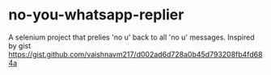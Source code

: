 # no-you-whatsapp-replier
A selenium project that prelies 'no u' back to all 'no u' messages. Inspired by gist https://gist.github.com/vaishnavm217/d002ad6d728a0b45d793208fb4fd684a
